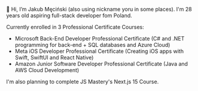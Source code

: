 👋 Hi, I’m Jakub Męciński (also using nickname yoru in some places). I'm 28 years old aspiring full-stack developer fom Poland.

Currently enrolled in 3 Professional Certificate Courses:

- Microsoft Back-End Developer Professional Certificate (C# and .NET programming for back-end + SQL databases and Azure Cloud)
- Meta iOS Developer Professional Certificate (Creating iOS apps with Swift, SwiftUI and React Native)
- Amazon Junior Software Developer Professional Certificate (Java and AWS Cloud Development)

I'm also planning to complete JS Mastery's Next.js 15 Course.


<!---
jmecinski/jmecinski is a ✨ special ✨ repository because its `README.md` (this file) appears on your GitHub profile.
You can click the Preview link to take a look at your changes.
--->
